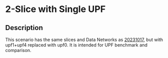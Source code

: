 # 2-Slice with Single UPF

## Description

This scenario has the same slices and Data Networks as [20231017](../20231017/), but with upf1+upf4 replaced with upf0.
It is intended for UPF benchmark and comparison.
